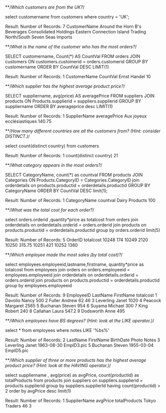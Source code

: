 
**/*Which customers are from the UK?*/

select customername from customers
where country = 'UK';

Result:
Number of Records: 7
CustomerName
Around the Horn
B's Beverages
Consolidated Holdings
Eastern Connection
Island Trading
North/South
Seven Seas Imports

**/*What is the name of the customer who has the most orders?*/

SELECT customername, Count(*) AS CountVal FROM orders
JOIN customers ON customers.customerid = orders.customerid
GROUP BY customername
ORDER BY CountVal DESC
LIMIT(1)

Result:
Number of Records: 1
CustomerName	CountVal
Ernst Handel	10

**/*Which supplier has the highest average product price?*/

SELECT suppliername, avg(price) AS averagePrice FROM suppliers
JOIN products ON Products.supplierid = suppliers.supplierid
GROUP BY suppliername
ORDER BY averageprice desc
LIMIT(1)

Result:
Number of Records: 1
SupplierName	averagePrice
Aux joyeux ecclésiastiques	140.75

**/*How many different countries are all the customers from? (Hint: consider DISTINCT.)*/

select count(distinct country) from customers

Result:
Number of Records: 1
count(distinct country)
21

**/*What category appears in the most orders?*/

SELECT CategoryName, count(*) as countval FROM products
JOIN Categories ON Products.CategoryID = Categories.CategoryID
join orderdetails on products.productid = orderdetails.productid
GROUP BY CategoryName
ORDER BY CountVal DESC
limit(1);

Result:
Number of Records: 1
CategoryName	countval
Dairy Products	100

**/*What was the total cost for each order?*/

select orders.orderid ,quantity*price as totalcost from orders 
join orderdetails on orderdetails.orderid = orders.orderid join
products on products.productid = orderdetails.productid
group by orders.orderid
limit(5)

Result:
Number of Records: 5
OrderID	totalcost
10248	174
10249	2120
10250	315.75
10251	421
10252	1360


**/*Which employee made the most sales (by total cost)?*/

select employees.employeeid,lastname,firstname, quantity*price as totalcost from employees
join orders on orders.employeeid = employees.employeeid
join orderdetails on orderdetails.orderid = orders.orderid
join products on products.productid = orderdetails.productid
group by employees.employeeid 

Result:
Number of Records: 9
EmployeeID	LastName	FirstName	totalcost
1	Davolio	Nancy	500
2	Fuller	Andrew	62.46
3	Leverling	Janet	1020
4	Peacock	Margaret	2565
5	Buchanan	Steven	954
6	Suyama	Michael	300
7	King	Robert	240
8	Callahan	Laura	547.2
9	Dodsworth	Anne	495

**/*Which employees have BS degrees? (Hint: look at the LIKE operator.)*/

select * from employees
where notes  LIKE '%bs%'

Result:
Number of Records: 2
	LastName	FirstName	BirthDate	Photo	Notes
3	Leverling	Janet	1963-08-30	EmpID3.pic
5	Buchanan	Steven	1955-03-04	EmpID5.pic

**/*Which supplier of three or more products has the highest average product price? (Hint: look at the HAVING operator.)*/

select suppliername , avg(price) as avgPrice, count(productid) as totalProducts from products
join suppliers on suppliers.supplierid = products.supplierid
group by suppliers.supplierId
having count(productid) > 2
order by avgPrice desc
limit(1)

Result:
Number of Records: 1
SupplierName	avgPrice	totalProducts
Tokyo Traders	 46         3

